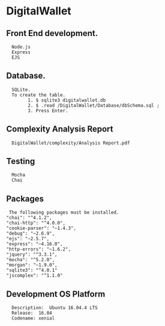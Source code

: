 # DigitalWallet


## Front End development.
      Node.js	
      Express	
      EJS	


## Database.
      SQLite.
      To create the table.
            1. $ sqlite3 digitalwallet.db 
            2. $ .read /DigitalWallet/Database/dbSchema.sql ;
            3. Press Enter.
    
## Complexity Analysis Report
      DigitalWallet/complexity/Analysis Report.pdf
      

## Testing
      Mocha
      Chai
      
## Packages
     The following packages must be installed.
    "chai": "^4.1.2",
    "chai-http": "^4.0.0",
    "cookie-parser": "~1.4.3",
    "debug": "~2.6.9",
    "ejs": "~2.5.7",
    "express": "~4.16.0",
    "http-errors": "~1.6.2",
    "jquery": "^3.3.1",
    "mocha": "^5.2.0",
    "morgan": "~1.9.0",
    "sqlite3": "^4.0.1"
    "jscomplex": "^1.1.0"
 
## Development OS Platform
      Description:	Ubuntu 16.04.4 LTS
      Release:	16.04
      Codename:	xenial

   
